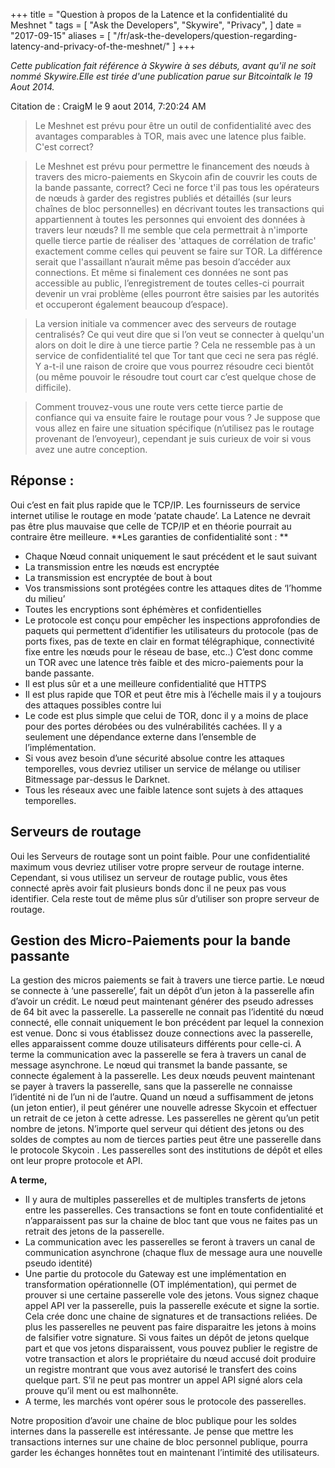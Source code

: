 +++
title = "Question à propos de la Latence et la confidentialité du Meshnet "
tags = [
    "Ask the Developers",
    "Skywire",
    "Privacy",
]
date = "2017-09-15"
aliases = [
	"/fr/ask-the-developers/question-regarding-latency-and-privacy-of-the-meshnet/"
]
+++

*Cette publication fait référence à Skywire à ses débuts, avant qu'il ne soit nommé Skywire.Elle est tirée d'une publication parue sur
Bitcointalk le 19 Aout 2014.*


Citation de : CraigM le 9 aout 2014, 7:20:24 AM

>Le Meshnet est prévu pour être un outil de confidentialité avec des avantages comparables à TOR, mais avec une latence plus faible.
C'est correct?

>Le Meshnet est prévu pour permettre le financement des nœuds à travers des micro-paiements en Skycoin afin de couvrir les couts de la
bande passante, correct? Ceci ne force t'il pas tous les opérateurs de nœuds à garder des registres publiés et détaillés (sur leurs
chaînes de bloc personnelles) en décrivant toutes les transactions  qui appartiennent à toutes les personnes qui envoient des données à
travers leur nœuds? Il me semble que cela permettrait à n'importe quelle tierce partie de réaliser des 'attaques de corrélation de
trafic' exactement comme celles qui peuvent se faire sur TOR. La différence serait que l'assaillant n’aurait même pas besoin d’accéder
aux connections.  Et même si finalement ces données ne sont pas accessible au public, l’enregistrement de toutes celles-ci pourrait
devenir un vrai problème (elles pourront être saisies par les autorités et occuperont également beaucoup d’espace).

>La version initiale va commencer avec des serveurs de routage centralisés? Ce qui veut dire que si l’on veut se connecter à quelqu'un
alors on doit le dire à une tierce partie ? Cela ne ressemble pas à un service de confidentialité tel que Tor tant que ceci ne sera pas
réglé. Y a-t-il une raison de croire que vous pourrez résoudre ceci bientôt (ou même pouvoir le résoudre tout court car c’est quelque
chose de difficile).

>Comment trouvez-vous une route vers cette tierce partie de confiance qui va ensuite faire le routage pour vous ? Je suppose que vous
allez en faire une situation spécifique (n’utilisez pas le routage provenant de l’envoyeur), cependant je suis curieux de voir si vous
avez une autre conception.

## Réponse :
Oui c’est en fait plus rapide que le TCP/IP. Les fournisseurs de service internet utilise le routage en mode ‘patate chaude’.  La
Latence ne devrait pas être plus mauvaise que celle de TCP/IP et en théorie pourrait  au contraire être meilleure.
**Les garanties de confidentialité sont : **
- Chaque Nœud connait uniquement le saut précédent et le saut suivant
- La transmission entre les nœuds est encryptée
- La transmission est encryptée de bout à bout
- Vos transmissions sont protégées contre les attaques dites de ‘l’homme du milieu’
- Toutes les encryptions sont éphémères et confidentielles
- Le protocole est conçu pour empêcher les inspections approfondies de paquets qui permettent d’identifier les utilisateurs du
protocole (pas de ports fixes, pas de texte en clair en format télégraphique, connectivité fixe entre les nœuds pour le réseau de base,
etc..)
C’est donc comme un TOR avec une latence très faible et des micro-paiements pour la bande passante.
- Il est plus sûr et a une meilleure confidentialité que HTTPS
- Il est plus rapide que TOR et peut être mis à l’échelle mais il y a toujours des attaques possibles contre lui
- Le code est plus simple que celui de TOR, donc il y a moins de place pour des portes dérobées ou des vulnérabilités cachées. Il
y a seulement une dépendance externe dans l’ensemble de l’implémentation.
- Si vous avez besoin d’une sécurité absolue contre   les attaques temporelles, vous
devriez utiliser un service de mélange ou utiliser Bitmessage par-dessus le Darknet.
- Tous les réseaux avec une faible latence sont sujets à des attaques temporelles.

## Serveurs de routage
Oui les Serveurs de routage sont un point faible. Pour une confidentialité maximum vous devriez utiliser votre propre serveur de routage
interne.
Cependant, si vous utilisez un serveur de routage public, vous êtes connecté après avoir fait  plusieurs bonds donc il ne peux pas vous
identifier.  Cela reste tout de même plus sûr d’utiliser son propre serveur de routage.

## Gestion des Micro-Paiements pour la bande passante
La gestion des micros paiements  se fait à travers une tierce partie. Le nœud se connecte à ‘une passerelle’, fait un dépôt d’un jeton à
la passerelle afin d’avoir un crédit. Le nœud peut maintenant générer  des pseudo adresses  de 64 bit avec la passerelle. La
passerelle ne connait pas l’identité du nœud connecté, elle connait uniquement le bon précédent par lequel la connexion est venue.
Donc si vous établissez douze connections avec la passerelle, elles apparaissent comme douze utilisateurs différents pour celle-ci. A
terme la communication avec la passerelle se fera à travers un canal de message asynchrone.
Le nœud qui transmet la bande passante, se connecte également à la passerelle. Les deux nœuds peuvent maintenant se payer à travers la
passerelle, sans que la passerelle ne connaisse l’identité ni de l’un ni de l’autre. Quand un nœud a suffisamment de jetons (un jeton
entier), il peut générer une nouvelle adresse Skycoin et effectuer un retrait de ce jeton à cette adresse.  Les passerelles ne gèrent
qu’un petit nombre de jetons.
N’importe quel serveur qui détient des jetons ou des soldes de comptes au nom de tierces parties peut être une passerelle dans le
protocole Skycoin . Les passerelles sont des institutions de dépôt et elles ont leur propre protocole et API.

**A terme,**
- Il y aura de multiples passerelles et de multiples transferts de jetons entre les passerelles. Ces transactions se font en toute
confidentialité et n’apparaissent pas sur la chaine de bloc tant que vous ne faites pas un retrait des jetons de la passerelle.
- La communication avec les passerelles se feront à travers un canal de communication asynchrone (chaque flux de message aura une
nouvelle pseudo identité)
- Une partie du protocole du Gateway est une  implémentation en transformation opérationnelle (OT implémentation), qui permet de
prouver si une certaine passerelle vole des jetons. Vous signez chaque appel API ver la passerelle, puis la passerelle exécute et signe
la sortie. Cela crée donc une chaine de signatures et de transactions reliées. De plus les passerelles ne peuvent pas faire disparaitre les jetons à moins de  falsifier votre signature. Si vous faites un dépôt de jetons quelque part et que vos jetons disparaissent, vous
pouvez publier le registre de votre transaction et alors le propriétaire du nœud accusé doit produire  un registre montrant que vous
avez autorisé le transfert des coins quelque part. S’il ne peut pas montrer un appel API signé alors cela prouve qu’il ment ou est
malhonnête.
- A terme, les marchés vont opérer sous le protocole des passerelles.

Notre proposition d’avoir une chaine de bloc publique pour les soldes internes dans la passerelle est intéressante.  Je pense que mettre
les transactions internes sur une chaine de bloc personnel publique, pourra garder les échanges honnêtes tout en maintenant l’intimité
des utilisateurs.

